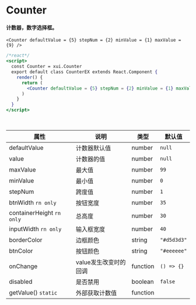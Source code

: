 # Counter

#### 计数器，数字选择框。

```
<Counter defaultValue = {5} stepNum = {2} minValue = {1} maxValue = {9} />
```

```jsx
/*react*/
<script>
  const Counter = xui.Counter
  export default class CounterEX extends React.Component {
    render() {
      return (
        <Counter defaultValue = {5} stepNum = {2} minValue = {1} maxValue = {9} />
      )
    }
  }
</script>
```

<br/>

属性 | 说明 | 类型 | 默认值
----|-----|------|------
defaultValue | 计数器默认值 | number | `null`
value | 计数器的值 | number | `null`
maxValue | 最大值 | number | `99`
minValue | 最小值 | number | `0`
stepNum | 跨度值 | number | `1`
btnWidth `rn only` | 按钮宽度 | number | `35`
containerHeight `rn only` | 总高度 | number | `30`
inputWidth `rn only` | 输入框宽度 | number | `40`
borderColor | 边框颜色 | string | `"#d5d3d3"`
btnColor | 按钮颜色 | string | `"#eeeeee"`
onChange | value发生改变时的回调 | function | `() => {}`
disabled | 是否禁用 | boolean | `false`
getValue() `static` | 外部获取计数值 | function | | 